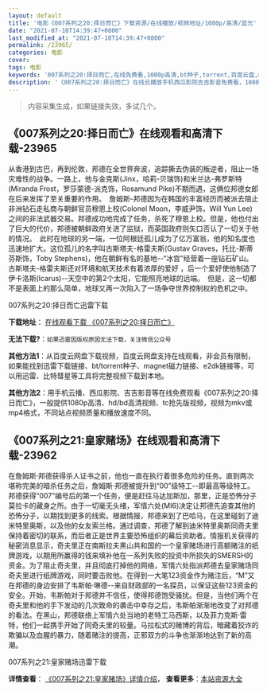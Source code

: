 ```yaml
---
layout: default
title: '电影《007系列之20:择日而亡》下载资源/在线播放/视频地址/1080p/高清/蓝光'
date: "2021-07-10T14:39:47+0800"
last_modified_at: "2021-07-10T14:39:47+0800"
permalink: /23965/
categories: 电影
cover:
tags: 电影
keywords: '007系列之20:择日而亡,在线免费看,1080p高清,bt种子,torrent,百度云盘,magnet,磁力链,迅雷下载资源'
description: '《007系列之20:择日而亡》在线云播放手机西瓜影院吉吉影音免费看，1080p高清bd/hd未删减完整版和tc抢先枪版，mkv/mp4格式，附带bt/torrent种子、magnet/磁力链、百度云盘、网盘资源迅雷下载链接'
---
```


>内容采集生成，如果链接失效，多试几个。


## 《007系列之20:择日而亡》在线观看和高清下载-23965

从香港到古巴，再到伦敦，邦德在全世界奔波，追踪撕去伪装的叛逆者，阻止一场灾难性的战争。一路上，他与金克斯(Jinx，哈莉-贝瑞饰)和米兰达-弗罗斯特(Miranda Frost，罗莎蒙德-派克饰，Rosamund Pike)不期而遇，这俩位邦德女郎在后来发挥了至关重要的作用。　詹姆斯-邦德因为在韩国的丰富经历而被派去阻止非洲钻石走私商与朝鲜官员穆恩上校(Colonel Moon，李威尹饰，Will Yun Lee)之间的非法武器交易。邦德成功地完成了任务，杀死了穆恩上校。但是，他也付出了巨大的代价，邦德被朝鲜政府关进了监狱，而英国政府则矢口否认了一切关于他的情况。　此时在地球的另一端，一位阿根廷孤儿成为了亿万富翁，他的知名度也迅速地扩大。这位孤儿的名字叫古斯塔夫-格雷夫斯(Gustav Graves，托比-斯蒂芬斯饰，Toby Stephens)，他在朝鲜有名的基地--“冰宫”经营着一座钻石矿山。古斯塔夫-格雷夫斯还对环境和航天技术有着浓厚的爱好 ，后一个爱好使他制造了伊卡洛斯(Icarus)--天空中的第2个太阳，它能照亮地球的远端。　但是，这一切都不是表面上的那么简单，地球又再一次陷入了一场争夺世界控制权的危机之中。


007系列之20:择日而亡迅雷下载

**下载地址**： [在线观看下载 《007系列之20:择日而亡》](https://www.993dy.com//vod-detail-id-24136.html) 


**无法下载?**：`如果迅雷因版权原因无法下载，关注微信公众号 `

**其他方法1**：从百度云网盘下载视频，百度云网盘支持在线观看，非会员有限制，如果能找到迅雷下载链接、bt/torrent种子、magnet磁力链接、e2dk链接等，可以用迅雷、比特彗星等工具将完整视频下载到本地。

**其他方法2**：用手机云播、西瓜影院、吉吉影音等在线免费观看《007系列之20:择日而亡》，一般提供1080p高清、hd/bd高清视频、tc抢先版视频，视频为mkv或mp4格式，不同站点视频质量和播放速度不同。


## 《007系列之21:皇家赌场》在线观看和高清下载-23962

在詹姆斯·邦德获得杀人证书之前，他也一直在执行着很多危险的任务。直到两次堪称完美的暗杀任务之后，詹姆斯·邦德被提升到“00”级特工--即最高等级特工。邦德获得&ldquo;007”编号后的第一个任务，便是赶往马达加斯加，那里，正是恐怖分子莫拉卡的藏身之所。由于一切毫无头绪，军情六处(MI6)决定让邦德先追查其他的恐怖分子，以期找到更多的线索。根据情报，邦德来到了巴哈马，在这里碰到了迪米特里奥斯，以及他的女友索兰格。通过调查，邦德了解到迪米特里奥斯同奇夫里保持着密切的联系，而后者正是世界主要恐怖组织的幕后资助者。情报机关获得的秘密消息显示，奇夫里正在南斯拉夫黑山共和国的一个皇家赌场进行高额赌注的纸牌游戏，以期用所赢得的钱来填补他在一系列失败的投资中所损失的SMERSH的资金。为了阻止奇夫里，并且彻底打掉他的网络，军情六处指派邦德去皇家赌场同奇夫里进行纸牌游戏，同时要击败他。在得到一大笔123资金作为赌注后，“M”又在邦德的身边安排了韦斯帕&middot;琳德--来自财政部的一名探员，以保证这些123资金的安全。开始，韦斯帕对于邦德并不信任，使得邦德饱受骚扰。但是，当他们两个在奇夫里和他的手下发动的几次致命的袭击中幸存之后，韦斯帕渐渐地改变了对邦德的看法。在黑山，邦德联络上军情六处当地的老特工马西斯，以及菲力克斯&middot;雷特，他们一起携手开始了同奇夫里的较量。马拉松式的赌博的背后，暗藏着狡诈的欺骗以及血腥的暴力，随着赌注的提高，正邪双方的斗争也渐渐地达到了新的高潮。


007系列之21:皇家赌场迅雷下载

**详情查看**： [《007系列之21:皇家赌场》详情介绍](/movie/23962/)， **查看更多**：[本站资源大全](/movie/t/all/)

